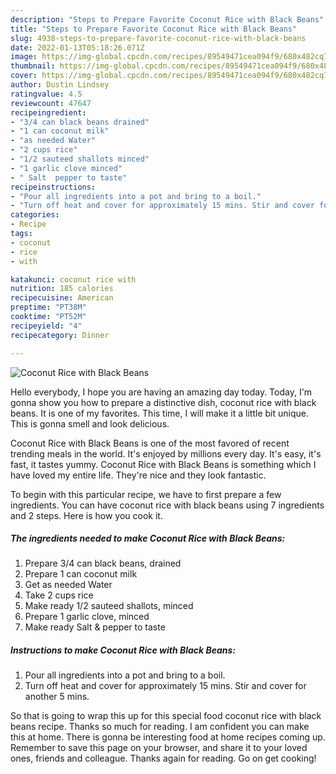 ```yaml
---
description: "Steps to Prepare Favorite Coconut Rice with Black Beans"
title: "Steps to Prepare Favorite Coconut Rice with Black Beans"
slug: 4938-steps-to-prepare-favorite-coconut-rice-with-black-beans
date: 2022-01-13T05:18:26.071Z
image: https://img-global.cpcdn.com/recipes/89549471cea094f9/680x482cq70/coconut-rice-with-black-beans-recipe-main-photo.jpg
thumbnail: https://img-global.cpcdn.com/recipes/89549471cea094f9/680x482cq70/coconut-rice-with-black-beans-recipe-main-photo.jpg
cover: https://img-global.cpcdn.com/recipes/89549471cea094f9/680x482cq70/coconut-rice-with-black-beans-recipe-main-photo.jpg
author: Dustin Lindsey
ratingvalue: 4.5
reviewcount: 47647
recipeingredient:
- "3/4 can black beans drained"
- "1 can coconut milk"
- "as needed Water"
- "2 cups rice"
- "1/2 sauteed shallots minced"
- "1 garlic clove minced"
- " Salt  pepper to taste"
recipeinstructions:
- "Pour all ingredients into a pot and bring to a boil."
- "Turn off heat and cover for approximately 15 mins. Stir and cover for another 5 mins."
categories:
- Recipe
tags:
- coconut
- rice
- with

katakunci: coconut rice with 
nutrition: 185 calories
recipecuisine: American
preptime: "PT38M"
cooktime: "PT52M"
recipeyield: "4"
recipecategory: Dinner

---
```



![Coconut Rice with Black Beans](https://img-global.cpcdn.com/recipes/89549471cea094f9/680x482cq70/coconut-rice-with-black-beans-recipe-main-photo.jpg)

Hello everybody, I hope you are having an amazing day today. Today, I'm gonna show you how to prepare a distinctive dish, coconut rice with black beans. It is one of my favorites. This time, I will make it a little bit unique. This is gonna smell and look delicious.

Coconut Rice with Black Beans is one of the most favored of recent trending meals in the world. It's enjoyed by millions every day. It's easy, it's fast, it tastes yummy. Coconut Rice with Black Beans is something which I have loved my entire life. They're nice and they look fantastic.




To begin with this particular recipe, we have to first prepare a few ingredients. You can have coconut rice with black beans using 7 ingredients and 2 steps. Here is how you cook it.

<!--inarticleads1-->

##### The ingredients needed to make Coconut Rice with Black Beans:

1. Prepare 3/4 can black beans, drained
1. Prepare 1 can coconut milk
1. Get as needed Water
1. Take 2 cups rice
1. Make ready 1/2 sauteed shallots, minced
1. Prepare 1 garlic clove, minced
1. Make ready  Salt &amp; pepper to taste




<!--inarticleads2-->

##### Instructions to make Coconut Rice with Black Beans:

1. Pour all ingredients into a pot and bring to a boil.
1. Turn off heat and cover for approximately 15 mins. Stir and cover for another 5 mins.




So that is going to wrap this up for this special food coconut rice with black beans recipe. Thanks so much for reading. I am confident you can make this at home. There is gonna be interesting food at home recipes coming up. Remember to save this page on your browser, and share it to your loved ones, friends and colleague. Thanks again for reading. Go on get cooking!
